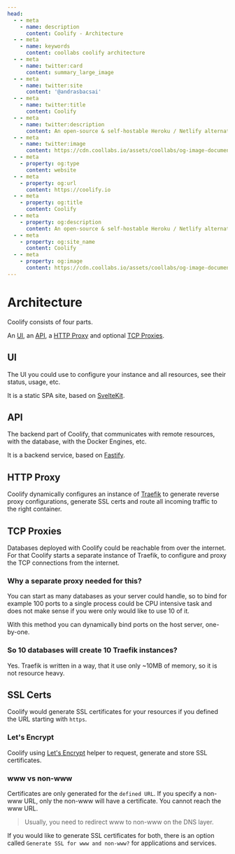 ```yaml
---
head:
  - - meta
    - name: description
      content: Coolify - Architecture
  - - meta
    - name: keywords
      content: coollabs coolify architecture
  - - meta
    - name: twitter:card
      content: summary_large_image
  - - meta
    - name: twitter:site
      content: '@andrasbacsai'
  - - meta
    - name: twitter:title
      content: Coolify
  - - meta
    - name: twitter:description
      content: An open-source & self-hostable Heroku / Netlify alternative.
  - - meta
    - name: twitter:image
      content: https://cdn.coollabs.io/assets/coollabs/og-image-documentation.png
  - - meta
    - property: og:type
      content: website
  - - meta
    - property: og:url
      content: https://coolify.io
  - - meta
    - property: og:title
      content: Coolify
  - - meta
    - property: og:description
      content: An open-source & self-hostable Heroku / Netlify alternative.
  - - meta
    - property: og:site_name
      content: Coolify
  - - meta
    - property: og:image
      content: https://cdn.coollabs.io/assets/coollabs/og-image-documentation.png
---
```

# Architecture

Coolify consists of four parts.

An [UI](#ui), an [API](#api), a [HTTP Proxy](#http-proxy) and optional [TCP Proxies](#tcp-proxies).

## UI
The UI you could use to configure your instance and all resources, see their status, usage, etc.

It is a static SPA site, based on [SvelteKit](https://kit.svelte.dev).

## API
The backend part of Coolify, that communicates with remote resources, with the database, with the Docker Engines, etc.

It is a backend service, based on [Fastify](https://fastify.io).

## HTTP Proxy
Coolify dynamically configures an instance of [Traefik](https://traefik.io) to generate reverse proxy configurations, generate SSL certs and route all incoming traffic to the right container.

## TCP Proxies
Databases deployed with Coolify could be reachable from over the internet. For that Coolify starts a separate instance of Traefik, to configure and proxy the TCP connections from the internet. 

### Why a separate proxy needed for this?
You can start as many databases as your server could handle, so to bind for example 100 ports to a single process could be CPU intensive task and does not make sense if you were only would like to use 10 of it. 

With this method you can dynamically bind ports on the host server, one-by-one.

### So 10 databases will create 10 Traefik instances?

Yes. Traefik is written in a way, that it use only ~10MB of memory, so it is not resource heavy.

## SSL Certs

Coolify would generate SSL certificates for your resources if you defined the URL starting with `https`. 

### Let's Encrypt
Coolify using [Let's Encrypt](https://letsencrypt.org/) helper to request, generate and store SSL certificates.

### www vs non-www
Certificates are only generated for the `defined URL`. If you specify a non-www URL, only the non-www will have a certificate. You cannot reach the www URL. 

>Usually, you need to redirect www to non-www on the DNS layer.

If you would like to generate SSL certificates for both, there is an option called `Generate SSL for www and non-www?` for applications and services.
